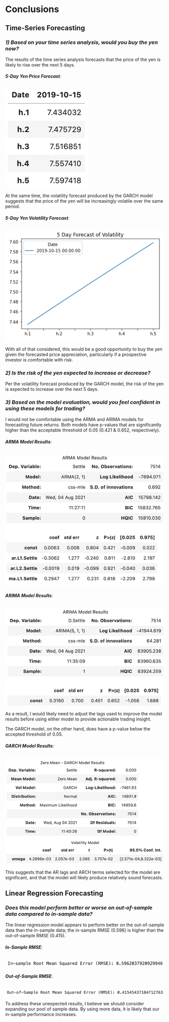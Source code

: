 # **Conclusions**

## Time-Series Forecasting

### *1) Based on your time series analysis, would you buy the yen now?*

The results of the time series analysis forecasts that the price of the yen is likely to rise over the next 5 days. 

###### **5-Day Yen Price Forecast**:
![5-day Yen Price Forecast](https://github.com/Nik-Golthi/Time-Series/blob/main/Images/5day_yen_price_fcst.png)

At the same time, the volatility forecast produced by the GARCH model suggests that the price of the yen will be increasingly volatile over the same period. 

###### **5-Day Yen Volatility Forecast**:
![5-day Yen Volatility Forecast](https://github.com/Nik-Golthi/Time-Series/blob/main/Images/5day_yen_vol_fcst.png)

With all of that considered, this would be a good opportunity to buy the yen given the forecasted price appreciation, particularly if a prospective investor is comfortable with risk. 

### *2) Is the risk of the yen expected to increase or decrease?*

Per the volatility forecast produced by the GARCH model, the risk of the yen is expected to increase over the next 5 days.

### *3) Based on the model evaluation, would you feel confident in using these models for trading?*
I would not be comfortable using the ARMA and ARIMA models for forecasting future returns. Both models have p-values that are significantly higher than the acceptable threshold of 0.05 (0.421 & 0.652, respectively). 

###### **ARMA Model Results**:
![ARMA Model Results](https://github.com/Nik-Golthi/Time-Series/blob/main/Images/ARMA_model_results.png)

###### **ARIMA Model Results**:
![ARIMA Model Results](https://github.com/Nik-Golthi/Time-Series/blob/main/Images/ARIMA_model_results.png)

As a result, I would likely need to adjust the lags used to improve the model results before using either model to provide actionable trading insight.

The GARCH model, on the other hand, does have a p-value below the accepted threshold of 0.05. 

###### **GARCH Model Results**:
![GARCH Model Results](https://github.com/Nik-Golthi/Time-Series/blob/main/Images/GARCH_model_results.png)

This suggests that the AR lags and ARCH terms selected for the model are significant, and that the model will likely produce relatively sound forecasts. 

## Linear Regression Forecasting

### *Does this model perform better or worse on out-of-sample data compared to in-sample data?*

The linear regression model appears to perform better on the out-of-sample data than the in-sample data; the in-sample RMSE (0.596) is higher than the out-of-sample RMSE (0.415).

###### **In-Sample RMSE**:
![In-Sample Results](https://github.com/Nik-Golthi/Time-Series/blob/main/Images/in_RMSE.png)

###### **Out-of-Sample RMSE**:
![Out-of-Sample Results](https://github.com/Nik-Golthi/Time-Series/blob/main/Images/out_RMSE.png)

To address these unexpected results, I believe we should consider expanding our pool of sample data. By using more data, it is likely that our in-sample performance increases. 